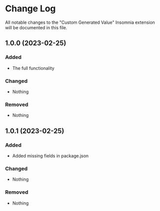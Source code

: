 # Change Log

All notable changes to the "Custom Generated Value" Insomnia extension will be documented in this file.

## 1.0.0 (2023-02-25)

### Added

- The full functionality

### Changed

- Nothing

### Removed

- Nothing

## 1.0.1 (2023-02-25)

### Added

- Added missing fields in package.json

### Changed

- Nothing

### Removed

- Nothing
